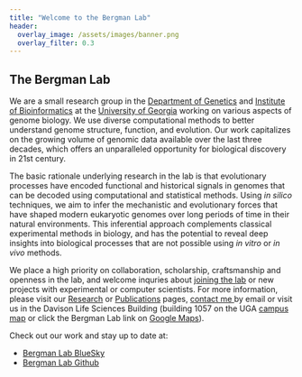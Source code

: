 ```yaml
---
title: "Welcome to the Bergman Lab" 
header:
  overlay_image: /assets/images/banner.png
  overlay_filter: 0.3
---
```


## The Bergman Lab

We are a small research group in the <a href="http://www.genetics.uga.edu/">Department of Genetics</a> and <a href="http://iob.uga.edu/">Institute of Bioinformatics</a> at the <a href="http://uga.edu/">University of Georgia</a> working on various aspects of genome biology. We use diverse computational methods to better understand genome structure, function, and evolution. Our work capitalizes on the growing volume of genomic data available over the last three decades, which offers an unparalleled opportunity for biological discovery in 21st century.

The basic rationale underlying research in the lab is that evolutionary processes have encoded functional and historical signals in genomes that can be decoded using computational and statistical methods. Using <em>in silico</em> techniques, we aim to infer the mechanistic and evolutionary forces that have shaped modern eukaryotic genomes over long periods of time in their natural environments. This inferential approach complements classical experimental methods in biology, and has the potential to reveal deep insights into biological processes that are not possible using <em>in vitro</em> or <em>in vivo</em> methods.

We place a high priority on collaboration, scholarship, craftsmanship and openness in the lab, and welcome inquries about <a href="https://bergmanlab.github.io/Join">joining the lab</a> or new projects with experimental or computer scientists. For more information, please visit our <a href="https://bergmanlab.github.io/Research/">Research</a> or <a href="https://bergmanlab.github.io/Publications/">Publications</a> pages, <a href="mailto:cbergman@uga.edu">contact me </a> by email or visit us in the Davison Life Sciences Building (building 1057 on the UGA <a href="https://www.architects.uga.edu/CampusMap/">campus map</a> or click the Bergman Lab link on <a href="https://www.google.com/maps/d/edit?mid=18qipZmt5okzQoqViWBhVANcf1zI&amp;hl=en&amp;gl=uk&amp;ie=UTF8&amp;oe=UTF8&amp;msa=0&amp;ll=4.86425437443669%2C-22.25342950000004&amp;spn=14.577229%2C39.462891&amp;z=3">Google Maps</a>).

Check out our work and stay up to date at:
* [Bergman Lab BlueSky](https://bsky.app/profile/bergmanlab.bsky.social)
* [Bergman Lab Github](https://github.com/bergmanlab)